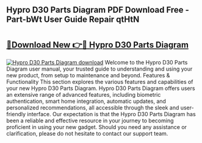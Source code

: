 ## Hypro D30 Parts Diagram PDF Download Free - Part-bWt User Guide Repair qtHtN

# <h2><a href="http://dfox5e.blite.top/?on=Hypro+D30+Parts+Diagram">🔗Download New 👉🔴 Hypro D30 Parts Diagram</a></h2>

[![Hypro D30 Parts Diagram download](https://i.imgur.com/lujVjoI.png)](http://dfox5e.blite.top/?on=Hypro+D30+Parts+Diagram)
Welcome to the Hypro D30 Parts Diagram user manual, your trusted guide to understanding and using your new product, from setup to maintenance and beyond. Features & Functionality This section explores the various features and capabilities of your new Hypro D30 Parts Diagram. Hypro D30 Parts Diagram offers users an extensive range of advanced features, including biometric authentication, smart home integration, automatic updates, and personalized recommendations, all accessible through the sleek and user-friendly interface. Our expectation is that the Hypro D30 Parts Diagram has been a reliable and effective resource in your journey to becoming proficient in using your new gadget. Should you need any assistance or clarification, please do not hesitate to contact our support team.
